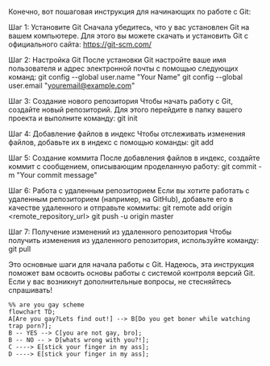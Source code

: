 Конечно, вот пошаговая инструкция для начинающих по работе с Git:

Шаг 1: Установите Git
Сначала убедитесь, что у вас установлен Git на вашем компьютере. Для этого вы можете скачать и установить Git с официального сайта: https://git-scm.com/

Шаг 2: Настройка Git
После установки Git настройте ваше имя пользователя и адрес электронной почты с помощью следующих команд:
git config --global user.name "Your Name"
git config --global user.email "youremail@example.com"


Шаг 3: Создание нового репозитория
Чтобы начать работу с Git, создайте новый репозиторий. Для этого перейдите в папку вашего проекта и выполните команду:
git init


Шаг 4: Добавление файлов в индекс
Чтобы отслеживать изменения файлов, добавьте их в индекс с помощью команды:
git add <file>


Шаг 5: Создание коммита
После добавления файлов в индекс, создайте коммит с сообщением, описывающим проделанную работу:
git commit -m "Your commit message"


Шаг 6: Работа с удаленным репозиторием
Если вы хотите работать с удаленным репозиторием (например, на GitHub), добавьте его в качестве удаленного и отправьте коммиты:
git remote add origin <remote_repository_url>
git push -u origin master


Шаг 7: Получение изменений из удаленного репозитория
Чтобы получить изменения из удаленного репозитория, используйте команду:
git pull


Это основные шаги для начала работы с Git. Надеюсь, эта инструкция поможет вам освоить основы работы с системой контроля версий Git. Если у вас возникнут дополнительные вопросы, не стесняйтесь спрашивать!

```mermaid
%% are you gay scheme
flowchart TD;
A[Are you gay?Lets find out!] --> B[Do you get boner while watching trap porn?];
B -- YES --> C[you are not gay, bro];
B -- NO -- > D[whats wrong with you?!];
C ----> E[stick your finger in my ass];   	
D ----> E[stick your finger in my ass];
```
